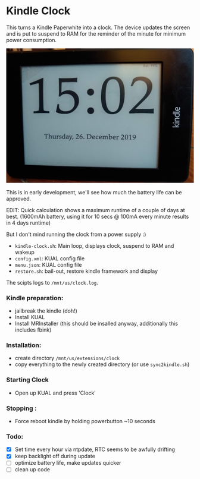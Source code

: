 # Kindle Clock

This turns a Kindle Paperwhite into a clock.
The device updates the screen and is put to suspend to RAM for the reminder of the minute for minimum power consumption.

![screenshot](./screenshot.jpg)

This is in early development, we'll see how much the battery life can be approved.

EDIT: Quick calculation shows a maximum runtime of a couple of days at best. (1600mAh battery, using it for 10 secs @ 100mA every minute results in 4 days runtime)

But I don't mind running the clock from a power supply :)

* `kindle-clock.sh`: Main loop, displays clock, suspend to RAM and wakeup
* `config.xml`: KUAL config file
* `menu.json`: KUAL config file
* `restore.sh`: bail-out, restore kindle framework and display

The scipts logs to `/mnt/us/clock.log`.

### Kindle preparation:
* jailbreak the kindle (doh!)
* Install KUAL
* Install MRInstaller (this should be insalled anyway, additionally this includes fbink)

### Installation:
* create directory `/mnt/us/extensions/clock`
* copy everything to the newly created directory (or use `sync2kindle.sh`)

### Starting Clock
* Open up KUAL and press 'Clock'

### Stopping :
* Force reboot kindle by holding powerbutton ~10 seconds

### Todo:
* [x] Set time every hour via ntpdate, RTC seems to be awfully drifting
* [x] keep backlight off during update
* [ ] optimize battery life, make updates quicker
* [ ] clean up code
